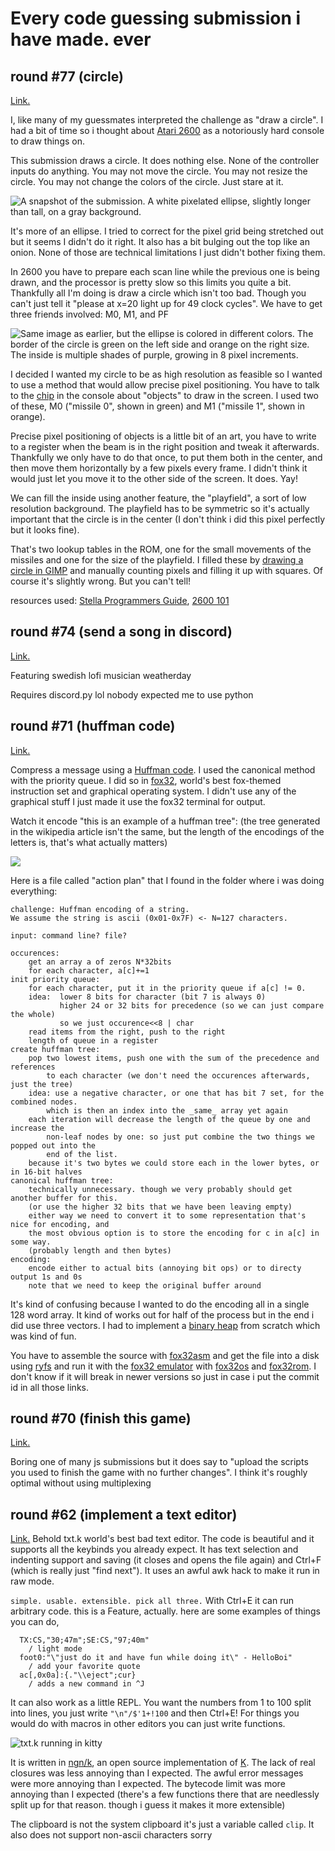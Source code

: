 # Every code guessing submission i have made. ever

## round #77 (circle)

[Link.](https://codeguessing.gay/77/#9)

I, like many of my guessmates interpreted the challenge as "draw a circle". I had a bit of time so i thought about [Atari 2600](https://en.wikipedia.org/wiki/Atari_2600) as a notoriously hard console to draw things on.

This submission draws a circle. It does nothing else. None of the controller inputs do anything. You may not move the circle. You may not resize the circle. You may not change the colors of the circle. Just stare at it.

![A snapshot of the submission. A white pixelated ellipse, slightly longer than tall, on a gray background.](./77/circle-screenshot.png)

It's more of an ellipse. I tried to correct for the pixel grid being stretched out but it seems I didn't do it right. It also has a bit bulging out the top like an onion. None of those are technical limitations I just didn't bother fixing them.

In 2600 you have to prepare each scan line while the previous one is being drawn, and the processor is pretty slow so this limits you quite a bit. Thankfully all I'm doing is draw a circle which isn't too bad. Though you can't just tell it "please at x=20 light up for 49 clock cycles". We have to get three friends involved: M0, M1, and PF

![Same image as earlier, but the ellipse is colored in different colors. The border of the circle is green on the left side and orange on the right size. The inside is multiple shades of purple, growing in 8 pixel increments.](./77/circle-screenshot3.png)

I decided I wanted my circle to be as high resolution as feasible so I wanted to use a method that would allow precise pixel positioning. You have to talk to the [chip](https://archive.org/details/Atari_2600_TIA_Technical_Manual) in the console about "objects" to draw in the screen. I used two of these, M0 ("missile 0", shown in green) and M1 ("missile 1", shown in orange). 

Precise pixel positioning of objects is a little bit of an art, you have to write to a register when the beam is in the right position and tweak it afterwards. Thankfully we only have to do that once, to put them both in the center, and then move them horizontally by a few pixels every frame. I didn't think it would just let you move it to the other side of the screen. It does. Yay!

We can fill the inside using another feature, the "playfield", a sort of low resolution background. The playfield has to be symmetric so it's actually important that the circle is in the center (I don't think i did this pixel perfectly but it looks fine).

That's two lookup tables in the ROM, one for the small movements of the missiles and one for the size of the playfield. I filled these by [drawing a circle in GIMP](https://www.wikihow.com/Draw-a-Circle-in-Gimp) and manually counting pixels and filling it up with squares. Of course it's slightly wrong. But you can't tell!

resources used: [Stella Programmers Guide](https://www.alienbill.com/2600/101/docs/stella.html), [2600 101](https://www.alienbill.com/2600/101/)

## round #74 (send a song in discord)

[Link.](https://codeguessing.gay/74/#1)

Featuring swedish lofi musician weatherday

Requires discord.py lol nobody expected me to use python

## round #71 (huffman code)
[Link.](https://codeguessing.gay/71/#3)

Compress a message using a [Huffman code](https://en.wikipedia.org/wiki/Huffman_coding). I used the canonical method with the priority queue. I did so in [fox32](https://github.com/fox32-arch), world's best fox-themed instruction set and graphical operating system. I didn't use any of the graphical stuff I just made it use the fox32 terminal for output.

Watch it encode "this is an example of a huffman tree": (the tree generated in the wikipedia article isn't the same, but the length of the encodings of the letters is, that's what actually matters)

![](71/screenshot.png)

Here is a file called "action plan" that I found in the folder where i was doing everything:
```
challenge: Huffman encoding of a string.
We assume the string is ascii (0x01-0x7F) <- N=127 characters.

input: command line? file?

occurences:
    get an array a of zeros N*32bits
    for each character, a[c]+=1
init priority queue:
    for each character, put it in the priority queue if a[c] != 0.
    idea:  lower 8 bits for character (bit 7 is always 0)
           higher 24 or 32 bits for precedence (so we can just compare the whole)
           so we just occurence<<8 | char
    read items from the right, push to the right
    length of queue in a register
create huffman tree:
    pop two lowest items, push one with the sum of the precedence and references
        to each character (we don't need the occurences afterwards, just the tree)
    idea: use a negative character, or one that has bit 7 set, for the combined nodes.
        which is then an index into the _same_ array yet again
    each iteration will decrease the length of the queue by one and increase the
        non-leaf nodes by one: so just put combine the two things we popped out into the
        end of the list.
    because it's two bytes we could store each in the lower bytes, or in 16-bit halves
canonical huffman tree:
    technically unnecessary. though we very probably should get another buffer for this.
    (or use the higher 32 bits that we have been leaving empty)
    either way we need to convert it to some representation that's nice for encoding, and
    the most obvious option is to store the encoding for c in a[c] in some way.
    (probably length and then bytes)
encoding:
    encode either to actual bits (annoying bit ops) or to directy output 1s and 0s
    note that we need to keep the original buffer around
```

It's kind of confusing because I wanted to do the encoding all in a single 128 word array. It kind of works out for half of the process but in the end i did use three vectors. I had to implement a [binary heap](https://en.wikipedia.org/wiki/Binary_heap) from scratch which was kind of fun.

You have to assemble the source with [fox32asm](https://github.com/fox32-arch/fox32asm/tree/665eaa98fad7fadc5cc9311a25ae85f2cae04274) and get the file into a disk using [ryfs](https://github.com/ry755/ryfs/tree/master) and run it with the [fox32 emulator](https://github.com/fox32-arch/fox32/tree/5d047492ca2fabab1f16f35977e6199b877b0884) with [fox32os](https://github.com/fox32-arch/fox32os/tree/d11a8314bf5349846896e6b16a9e261daccbb309) and [fox32rom](https://github.com/fox32-arch/fox32rom/tree/0911a258754edb015728450aebcd60d85e700db7). I don't know if it will break in newer versions so just in case i put the commit id in all those links.

## round #70 (finish this game)

[Link.](https://codeguessing.gay/70/#7)

Boring one of many js submissions but it does say to "upload the scripts you used to finish the game with no further changes". I think it's roughly optimal without using multiplexing

## round #62 (implement a text editor)

[Link.](https://codeguessing.gay/62/#12)
Behold txt.k world's best bad text editor. The code is beautiful and it supports all the keybinds you already expect. It has text selection and indenting support and saving (it closes and opens the file again) and Ctrl+F (which is really just "find next"). It uses an awful awk hack to make it run in raw mode.

`simple. usable. extensible. pick all three.` With Ctrl+E it can run arbitrary code. this is a Feature, actually. here are some examples of things you can do,
```
  TX:CS,"30;47m";SE:CS,"97;40m"
    / light mode
  foot0:"\"just do it and have fun while doing it\" - HelloBoi"
    / add your favorite quote
  ac[,0x0a]:{."\\eject";cur}
    / adds a new command in ^J
```
It can also work as a little REPL. You want the numbers from 1 to 100 split into lines, you just write `"\n"/$'1+!100` and then Ctrl+E! For things you would do with macros in other editors you can just write functions.

![txt.k running in kitty](image.png)

It is written in [ngn/k](https://codeberg.org/ngn/k), an open source implementation of [K](https://en.wikipedia.org/wiki/K_(programming_language)). The lack of real closures was less annoying than I expected. The awful error messages were more annoying than I expected. The bytecode limit was more annoying than I expected (there's a few functions there that are needlessly split up for that reason. though i guess it makes it more extensible)

The clipboard is not the system clipboard it's just a variable called `clip`. It also does not support non-ascii characters sorry

